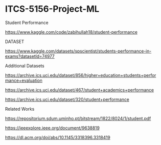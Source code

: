 # ITCS-5156-Project-ML

Student Performance

https://www.kaggle.com/code/zabihullah18/student-performance

DATASET

https://www.kaggle.com/datasets/spscientist/students-performance-in-exams?datasetId=74977

Additional Datasets

https://archive.ics.uci.edu/dataset/856/higher+education+students+performance+evaluation

https://archive.ics.uci.edu/dataset/467/student+academics+performance

https://archive.ics.uci.edu/dataset/320/student+performance

Related Works

https://repositorium.sdum.uminho.pt/bitstream/1822/8024/1/student.pdf

https://ieeexplore.ieee.org/document/9638819

https://dl.acm.org/doi/abs/10.1145/3318396.3318419
